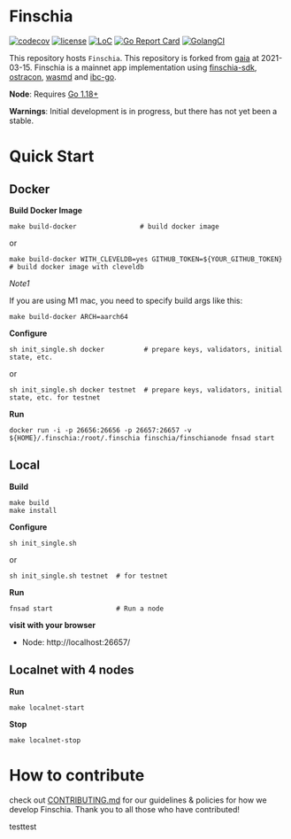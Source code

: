 # Finschia

[![codecov](https://codecov.io/gh/Finschia/finschia/branch/main/graph/badge.svg?token=JFFuUevpzJ)](https://codecov.io/gh/Finschia/finschia)
[![license](https://img.shields.io/github/license/Finschia/finschia.svg)](https://github.com/Finschia/finschia/blob/main/LICENSE)
[![LoC](https://tokei.rs/b1/github/Finschia/finschia)](https://github.com/Finschia/finschia)
[![Go Report Card](https://goreportcard.com/badge/github.com/Finschia/finschia)](https://goreportcard.com/report/github.com/Finschia/finschia)
[![GolangCI](https://golangci.com/badges/github.com/Finschia/finschia.svg)](https://golangci.com/r/github.com/Finschia/finschia)


This repository hosts `Finschia`. This repository is forked from [gaia](https://github.com/cosmos/gaia) at 2021-03-15. Finschia is a mainnet app implementation using [finschia-sdk](https://github.com/Finschia/finschia-sdk), [ostracon](https://github.com/Finschia/ostracon), [wasmd](https://github.com/Finschia/wasmd) and [ibc-go](https://github.com/Finschia/ibc-go).

**Node**: Requires [Go 1.18+](https://golang.org/dl/)

**Warnings**: Initial development is in progress, but there has not yet been a stable.

# Quick Start

## Docker
**Build Docker Image**
```
make build-docker                # build docker image
```
or
```
make build-docker WITH_CLEVELDB=yes GITHUB_TOKEN=${YOUR_GITHUB_TOKEN}  # build docker image with cleveldb
```

_Note1_

If you are using M1 mac, you need to specify build args like this:
```
make build-docker ARCH=aarch64
```

**Configure**
```
sh init_single.sh docker          # prepare keys, validators, initial state, etc.
```
or
```
sh init_single.sh docker testnet  # prepare keys, validators, initial state, etc. for testnet
```

**Run**
```
docker run -i -p 26656:26656 -p 26657:26657 -v ${HOME}/.finschia:/root/.finschia finschia/finschianode fnsad start
```

## Local

**Build**
```
make build
make install 
```

**Configure**
```
sh init_single.sh
```
or
```
sh init_single.sh testnet  # for testnet
```

**Run**
```
fnsad start                # Run a node
```

**visit with your browser**
* Node: http://localhost:26657/

## Localnet with 4 nodes

**Run**
```
make localnet-start
```

**Stop**
```
make localnet-stop
```


# How to contribute
check out [CONTRIBUTING.md](CONTRIBUTING.md) for our guidelines & policies for how we develop Finschia. Thank you to all those who have contributed!

testtest